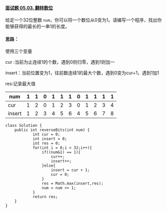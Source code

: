 #### [面试题 05.03. 翻转数位](https://leetcode.cn/problems/reverse-bits-lcci/)

给定一个32位整数 `num`，你可以将一个数位从0变为1。请编写一个程序，找出你能够获得的最长的一串1的长度。

#### 思路：

使用三个变量

cur :当前为止连续1的个数，遇到0则归零，遇到1则加一

insert：当前位置变为1，往前数连续1的最大个数，遇到0变为cur+1，遇到1加1

res:记录最大值

| num    | 1    | 1    | 0    | 1    | 1    | 1    | 0    | 1    | 1    | 1    | 1    |
| ------ | ---- | ---- | ---- | ---- | ---- | ---- | ---- | ---- | ---- | ---- | ---- |
| cur    | 1    | 2    | 0    | 1    | 2    | 3    | 0    | 1    | 2    | 3    | 4    |
| insert | 1    | 2    | 3    | 4    | 5    | 6    | 4    | 5    | 6    | 7    | 8    |

```
class Solution {
    public int reverseBits(int num) {
            int cur = 0;
            int insert = 0;
            int res = 0;
            for(int i = 0;i < 32;i++){
                if((num&1) == 1){
                    cur++;
                    insert++;
                }else{ 
                    insert = cur + 1;
                    cur = 0;
                }
                res = Math.max(insert,res);
                num = num >> 1;
            }
            return res;
    }
}
```


